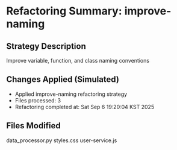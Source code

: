 # Refactoring Summary: improve-naming

## Strategy Description
Improve variable, function, and class naming conventions

## Changes Applied (Simulated)
- Applied improve-naming refactoring strategy
- Files processed:        3
- Refactoring completed at: Sat Sep  6 19:20:04 KST 2025

## Files Modified
data_processor.py
styles.css
user-service.js

